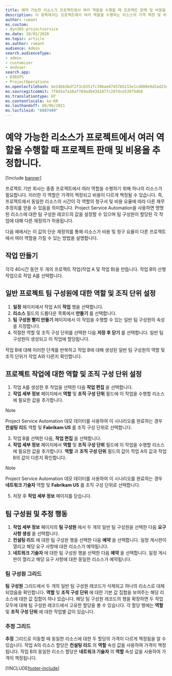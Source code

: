 ```yaml
---
title: 예약 가능한 리소스가 프로젝트에서 여러 역할을 수행할 때 프로젝트 판매 및 비용을 추정합니다.
description: 이 항목에서는 프로젝트에서 여러 역할을 수행하는 리소스의 가격 책정 및 비용을 지원하기 위해 가격 책정 차원을 사용하는 방법에 대한 정보를 제공합니다.
author: rumant
ms.custom:
- dyn365-projectservice
ms.date: 10/01/2020
ms.topic: article
ms.author: rumant
audience: Admin
search.audienceType:
- admin
- customizer
- enduser
search.app:
- D365PS
- ProjectOperations
ms.openlocfilehash: be24bb3bdf2f3c8351fc396ae67457b5213e1cd800e9d2ad23d59d0d038f22b9
ms.sourcegitcommit: 7f8d1e7a16af769adb43d1877c28fdce53975db8
ms.translationtype: HT
ms.contentlocale: ko-KR
ms.lasthandoff: 08/06/2021
ms.locfileid: "6987489"
---
```

# <a name="estimate-project-sales-and-costs-when-a-bookable-resource-fills-multiple-roles-for-a-project"></a>예약 가능한 리소스가 프로젝트에서 여러 역할을 수행할 때 프로젝트 판매 및 비용을 추정합니다. 

[!include [banner](../includes/psa-now-project-operations.md)]

프로젝트 기반 회사는 종종 프로젝트에서 여러 역할을 수행하기 위해 하나의 리소스가 필요합니다. 이러한 각 역할은 가격이 책정되고 비용이 다르게 책정될 수 있습니다. 즉, 프로젝트에서 동일한 리소스의 시간이 각 역할의 청구서 및 비용 요율에 따라 다른 재무 추정치를 얻을 수 있음을 의미합니다. Project Service Automation을 사용하면 명명된 리소스에 대한 팀 구성원 레코드의 값을 설정할 수 있으며 팀 구성원이 할당된 각 작업에 대해 다른 재정의가 허용됩니다.

다음 예에서는 이 값의 단순 재정의를 통해 리소스가 비용 및 청구 요율이 다른 프로젝트에서 여러 역할을 가질 수 있는 방법을 설명합니다.

## <a name="create-tasks"></a>작업 만들기
각각 40시간 동안 두 개의 프로젝트 작업(작업 A 및 작업 B)을 만듭니다. 작업 B의 선행 작업으로 작업 A를 선택합니다.

## <a name="set-up-role-and-organization-unit-for-a-generic-project-team-member"></a>일반 프로젝트 팀 구성원에 대한 역할 및 조직 단위 설정

1. **일정** 페이지에서 작업 A의 **작업** 행을 선택합니다. 
2. **리소스** 필드의 드롭다운 목록에서 **만들기** 를 선택합니다.
3. **팀 구성원 빨리 만들기** 페이지에서 이 작업을 수행할 수 있는 일반 팀 구성원의 속성을 지정합니다.
4. 적절한 역할 및 조직 구성 단위를 선택한 다음 **저장 후 닫기** 를 선택합니다. 일반 팀 구성원이 생성되고 이 작업에 할당됩니다. 

작업 B에 대해 이러한 단계를 반복하고 작업 B에 대해 생성된 일반 팀 구성원의 역할 및 조직 단위가 작업 A와 다른지 확인합니다. 

## <a name="set-up-role-and-organization-unit-for-a-project-task"></a>프로젝트 작업에 대한 역할 및 조직 구성 단위 설정

1. 작업 A를 생성한 후 작업을 선택한 다음 **작업 편집** 을 선택합니다.
2. **작업 세부 정보** 페이지에서 **역할** 및 **조직 구성 단위** 필드에 이 작업을 수행할 리소스에 필요한 값을 추가합니다. 

  > [!NOTE]
  > Project Service Automation 데모 데이터를 사용하여 이 시나리오를 완료하는 경우 **컨설팅 리드** 역할 및 **Fabrikam US** 를 조직 구성 단위로 선택합니다.

3. 작업 B를 선택한 다음, **작업 편집** 을 선택합니다.
4. **작업 세부 정보** 페이지에서 **역할** 및 **조직 구성 단위** 필드에 이 작업을 수행할 리소스에 필요한 값을 추가합니다. **역할** 과 **조직 구성 단위** 필드의 값이 작업 A의 값과 작업 B의 값이 다른지 확인합니다. 

  > [!NOTE]
  > Project Service Automation 데모 데이터를 사용하여 이 시나리오를 완료하는 경우 **네트워크 기술자** 역할 및 **Fabrikam US** 를 조직 구성 단위로 선택합니다.

5. 저장 후 **작업 세부 정보** 페이지를 닫습니다. 

## <a name="team-member-and-estimates-behavior"></a>팀 구성원 및 추정 행동 

1. **작업 세부 정보** 페이지의 **팀 구성원** 에서 두 개의 일반 팀 구성원을 선택한 다음 **요구 사항 생성** 을 선택합니다. 
2. **컨설팅 리드** 에 대한 팀 구성원 행을 선택한 다음 **예약** 을 선택합니다. 일정 게시판이 열리고 해당 요구 사항에 대한 리소스가 예약됩니다.
3. **네트워크 기술자** 에 대한 팀 구성원 행을 선택한 다음 **예약** 을 선택합니다. 일정 게시판이 열리고 해당 요구 사항에 대한 동일한 리소스가 예약됩니다.

### <a name="team-member-grid"></a>팀 구성원 그리드 
**팀 구성원** 그리드에서 두 개의 일반 팀 구성원 레코드가 삭제되고 하나의 리소스로 대체되었음을 확인합니다. **역할** 및 **조직 구성 단위** 에 대한 기본 값 집합을 보여주는 해당 리소스에 대한 값 집합이 하나 있습니다.
해당 팀 구성원 레코드의 행을 확장하면 두 작업 모두에 대해 팀 구성원 레코드에서 고유한 할당을 볼 수 있습니다. 각 할당 행에는 **역할** 및 **조직 구성 단위** 에 대한 작업별 값이 있습니다. 

### <a name="estimates-grid"></a>추정 그리드 
**추정** 그리드로 이동할 때 동일한 리소스에 대한 두 할당의 가격이 다르게 책정됨을 알 수 있습니다.
작업 A의 리소스 할당은 **컨설팅 리드** 의 **역할** 속성 값을 사용하여 가격이 책정됩니다. 작업 B의 동일한 리소스 할당은 **네트워크 기술자** 의 **역할** 속성 값을 사용하여 가격이 책정됩니다.



[!INCLUDE[footer-include](../includes/footer-banner.md)]